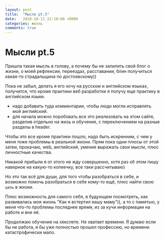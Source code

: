 ```yaml
---
layout: post
title:  "Мысли pt.5"
date:   2018-10-11 22:10:00 +0000
categories: жизнь
comments: true
---
```


Мысли pt.5
======

Пришла такая мысль в голову, а почему бы не запилить свой блог о жизни, о моей рефлексии, переездах, расставании, блин получиться какая-то страдальщина по достоевскому))

Пока не забыл, делать я его хочу на русском и английском языках, получится, что кроме практики веб разработки я получу еще практику в английском языке.
 - надо добавить туда комментарии, чтобы люди могли исправлять мой английский.
 - для начала можно поробовать все это реализовать на этом сайте, разделив отдельно на жизь и обучение, с переключением на разные разделы в header.

Чтобы это все кроме практики пошло, надо быть искренним, с чем у меня тоже проблемы в реальной жизни. Прям пока одни плюсы от этой затеи, прокачаю, web, английский, умение выражать свои мысли, плюс личностные качества.

Никакой прибыли я от этого не жду совершенно, хотя раз об этом пишу наверное на какую-то копеечку, все таки рассчитываю)

Но это так всё для души, для того чтобы разобраться в себе, и возможно помочь разобраться в себе кому-то ещё, плюс найти свою `цель` в жизни.

Плюс возможность для самого себя, в будующем посмотреть, как развивалась моя жизнь "Как я встертил вашу маму")), а то с памятью, у меня что-то проблемы последнее время, из за кучи информации на работе и вне её.

Продолжаю обучение на хекслете. Не хватает времени. Я думаю если бы не работа, я бы уже полностью прошел профессию, но времени катастрофически мало.










